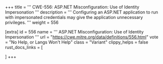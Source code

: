 +++
title = '''
CWE-556: ASP.NET Misconfiguration: Use of Identity Impersonation
'''
description	= '''
Configuring an ASP.NET application to run with impersonated credentials may give the application unnecessary privileges.
'''
weight = 556

[extra]
id = 556
name = '''
ASP.NET Misconfiguration: Use of Identity Impersonation
'''
url = "https://cwe.mitre.org/data/definitions/556.html"
vote = "No Help, or Langs Won't Help"
class = "Variant"
clippy_helps = false
rust_docs_links = [
	
]
+++
